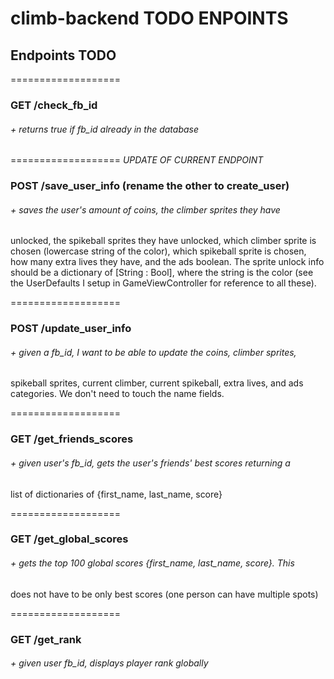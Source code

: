 # climb-backend TODO ENPOINTS

## Endpoints TODO

===================
### GET /check_fb_id
###### + returns true if fb_id already in the database

===================
*UPDATE OF CURRENT ENDPOINT*
### POST /save_user_info (rename the other to create_user)
###### + saves the user's amount of coins, the climber sprites they have
unlocked, the spikeball sprites they have unlocked, which climber sprite is
chosen (lowercase string of the color), which spikeball sprite is chosen,
how many extra lives they have, and the ads boolean. The sprite unlock info
should be a dictionary of [String : Bool], where the string is the color (see
the UserDefaults I setup in GameViewController for reference to all these).

===================
### POST /update_user_info
###### + given a fb_id, I want to be able to update the coins, climber sprites,
spikeball sprites, current climber, current spikeball, extra lives, and ads
categories. We don't need to touch the name fields.

===================
### GET /get_friends_scores
###### + given user's fb_id, gets the user's friends' best scores returning a
list of dictionaries of {first_name, last_name, score}

===================
### GET /get_global_scores
###### + gets the top 100 global scores {first_name, last_name, score}. This
does not have to be only best scores (one person can have multiple spots)

===================
### GET /get_rank
###### + given user fb_id, displays player rank globally
